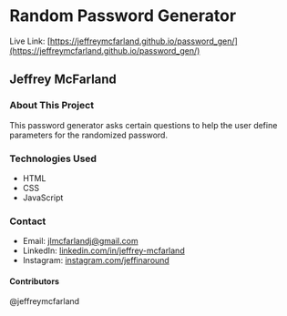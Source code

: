 # Random Password Generator

Live Link: [https://jeffreymcfarland.github.io/password_gen/](https://jeffreymcfarland.github.io/password_gen/)

## Jeffrey McFarland


### About This Project

This password generator asks certain questions to help the user define parameters for the randomized password.


### Technologies Used

* HTML
* CSS
* JavaScript


### Contact

* Email: [jlmcfarlandj@gmail.com](mailto:jlmcfarlandj@gmail.com)
* LinkedIn: [linkedin.com/in/jeffrey-mcfarland](www.linkedin.com/in/jeffrey-mcfarland-2659b116a/)
* Instagram: [instagram.com/jeffinaround](www.instagram.com/jeffinaround/)


#### Contributors
@jeffreymcfarland


